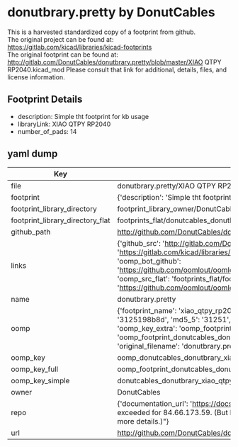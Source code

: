 # donutbrary.pretty by DonutCables  
This is a harvested standardized copy of a footprint from github.  
The original project can be found at:  
https://gitlab.com/kicad/libraries/kicad-footprints  
The original footprint can be found at:
http://gitlab.com/DonutCables/donutbrary.pretty/blob/master/XIAO QTPY RP2040.kicad_mod
Please consult that link for additional, details, files, and license information.  
## Footprint Details
* description: Simple tht footprint for kb usage  
* libraryLink: XIAO QTPY RP2040  
* number_of_pads: 14  
## yaml dump  
| Key | Value |  
| --- | --- |  
| file | donutbrary.pretty/XIAO QTPY RP2040.kicad_mod |  
| footprint | {'description': 'Simple tht footprint for kb usage', 'libraryLink': 'XIAO QTPY RP2040', 'number_of_pads': 14} |  
| footprint_library_directory | footprint_library_owner/DonutCables_donutbrary.pretty |  
| footprint_library_directory_flat | footprints_flat/donutcables_donutbrary_xiao_qtpy_rp2040/working |  
| github_path | http://github.com/DonutCables/donutbrary.pretty/blob/master/XIAO QTPY RP2040.kicad_mod |  
| links | {'github_src': 'http://gitlab.com/DonutCables/donutbrary.pretty/blob/master/XIAO QTPY RP2040.kicad_mod', 'github_src_repo': 'https://gitlab.com/kicad/libraries/kicad-footprints', 'oomp_bot': 'footprints/donutcables_donutbrary_xiao_qtpy_rp2040/working', 'oomp_bot_github': 'https://github.com/oomlout/oomlout_oomp_footprint_bot/tree/main/footprints/donutcables_donutbrary_xiao_qtpy_rp2040/working', 'oomp_src_flat': 'footprints_flat/footprints_flat/donutcables_donutbrary_xiao_qtpy_rp2040/working', 'oomp_src_flat_github': 'https://github.com/oomlout/oomlout_oomp_footprint_src/tree/main/footprints_flat/donutcables_donutbrary_xiao_qtpy_rp2040/working'} |  
| name | donutbrary.pretty |  
| oomp | {'footprint_name': 'xiao_qtpy_rp2040', 'library_name': 'donutbrary', 'md5': '3125198b8d5d728b065ad876fcc398ae', 'md5_10': '3125198b8d', 'md5_5': '31251', 'md5_6': '312519', 'oomp_key': 'oomp_donutcables_donutbrary_xiao_qtpy_rp2040', 'oomp_key_extra': 'oomp_footprint_donutcables_donutbrary_xiao_qtpy_rp2040', 'oomp_key_full': 'oomp_footprint_donutcables_donutbrary_xiao_qtpy_rp2040_312519', 'oomp_key_simple': 'donutcables_donutbrary_xiao_qtpy_rp2040', 'original_filename': 'donutbrary.pretty/XIAO QTPY RP2040.kicad_mod', 'owner_name': 'donutcables'} |  
| oomp_key | oomp_donutcables_donutbrary_xiao_qtpy_rp2040 |  
| oomp_key_full | oomp_footprint_donutcables_donutbrary_xiao_qtpy_rp2040 |  
| oomp_key_simple | donutcables_donutbrary_xiao_qtpy_rp2040 |  
| owner | DonutCables |  
| repo | {'documentation_url': 'https://docs.github.com/rest/overview/resources-in-the-rest-api#rate-limiting', 'message': "API rate limit exceeded for 84.66.173.59. (But here's the good news: Authenticated requests get a higher rate limit. Check out the documentation for more details.)"} |  
| url | http://github.com/DonutCables/donutbrary.pretty |  

